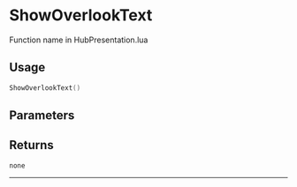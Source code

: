 # ShowOverlookText
Function name in HubPresentation.lua
## Usage
```lua
ShowOverlookText()
```
## Parameters

## Returns
`none`

---